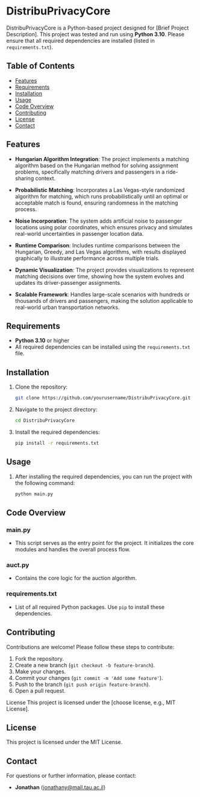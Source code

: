 # DistribuPrivacyCore

DistribuPrivacyCore is a Python-based project designed for [Brief Project Description]. This project was tested and run using **Python 3.10**. Please ensure that all required dependencies are installed (listed in `requirements.txt`).

## Table of Contents

- [Features](#features)
- [Requirements](#requirements)
- [Installation](#installation)
- [Usage](#usage)
- [Code Overview](#code-overview)
- [Contributing](#contributing)
- [License](#license)
- [Contact](#contact)

## Features

- **Hungarian Algorithm Integration**: The project implements a matching algorithm based on the Hungarian method for solving assignment problems, specifically matching drivers and passengers in a ride-sharing context.
  
- **Probabilistic Matching**: Incorporates a Las Vegas-style randomized algorithm for matching, which runs probabilistically until an optimal or acceptable match is found, ensuring randomness in the matching process.

- **Noise Incorporation**: The system adds artificial noise to passenger locations using polar coordinates, which ensures privacy and simulates real-world uncertainties in passenger location data.

- **Runtime Comparison**: Includes runtime comparisons between the Hungarian, Greedy, and Las Vegas algorithms, with results displayed graphically to illustrate performance across multiple trials.

- **Dynamic Visualization**: The project provides visualizations to represent matching decisions over time, showing how the system evolves and updates its driver-passenger assignments.

- **Scalable Framework**: Handles large-scale scenarios with hundreds or thousands of drivers and passengers, making the solution applicable to real-world urban transportation networks.

## Requirements

- **Python 3.10** or higher
- All required dependencies can be installed using the `requirements.txt` file.

## Installation

1. Clone the repository:
   ```bash
   git clone https://github.com/yourusername/DistribuPrivacyCore.git
   ```
   
2. Navigate to the project directory:
   ```bash
   cd DistribuPrivacyCore
   ```

3. Install the required dependencies:
   ```bash
   pip install -r requirements.txt
   ```

## Usage

1. After installing the required dependencies, you can run the project with the following command:
   ```bash
   python main.py
   ```

## Code Overview

### main.py

- This script serves as the entry point for the project. It initializes the core modules and handles the overall process flow.

### auct.py

- Contains the core logic for the auction algorithm.

### requirements.txt

- List of all required Python packages. Use `pip` to install these dependencies.

## Contributing

Contributions are welcome! Please follow these steps to contribute:

1. Fork the repository.
2. Create a new branch (`git checkout -b feature-branch`).
3. Make your changes.
4. Commit your changes (`git commit -m 'Add some feature'`).
5. Push to the branch (`git push origin feature-branch`).
6. Open a pull request.

License
This project is licensed under the [choose license, e.g., MIT License].

## License

This project is licensed under the MIT License. 
## Contact

For questions or further information, please contact:
- **Jonathan** (jonathany@mail.tau.ac.il)
